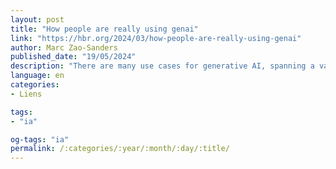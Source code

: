 ```yaml
---
layout: post
title: "How people are really using genai"
link: "https://hbr.org/2024/03/how-people-are-really-using-genai"
author: Marc Zao-Sanders
published_date: "19/05/2024"
description: "There are many use cases for generative AI, spanning a vast number of areas of domestic and work life. Looking through thousands of comments on sites such as Reddit and Quora, the author’s team found that the use of this technology is as wide-ranging as the problems we encounter in our lives. The 100 categories they identified can be divided into six top-level themes, which give an immediate sense of what generative AI is being used for: Technical Assistance & Troubleshooting (23%), Content Creation & Editing (22%), Personal & Professional Support (17%), Learning & Education (15%), Creativity & Recreation (13%), Research, Analysis & Decision Making (10%)."
language: en
categories:
- Liens

tags:
- "ia"

og-tags: "ia"
permalink: /:categories/:year/:month/:day/:title/
---
```

